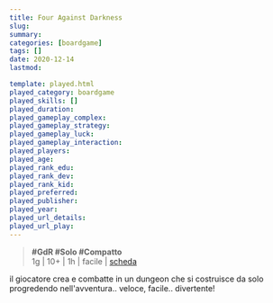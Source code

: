 ```yaml
---
title: Four Against Darkness
slug: 
summary: 
categories: [boardgame]
tags: []
date: 2020-12-14
lastmod: 

template: played.html
played_category: boardgame
played_skills: []
played_duration: 
played_gameplay_complex: 
played_gameplay_strategy: 
played_gameplay_luck: 
played_gameplay_interaction: 
played_players: 
played_age: 
played_rank_edu: 
played_rank_dev: 
played_rank_kid: 
played_preferred: 
played_publisher: 
played_year: 
played_url_details: 
played_url_play: 
---
```


> **#GdR #Solo #Compatto**  
> 1g | 10+ | 1h | facile | [scheda](https://boardgamegeek.com/boardgame/197097/four-against-darkness)  

il giocatore crea e combatte in un dungeon che si costruisce da solo progredendo nell'avventura.. veloce, facile.. divertente!


